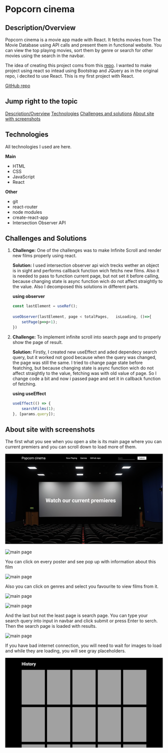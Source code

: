 # Popcorn cinema

## Description/Overview

Popcorn cinema is a movie app made with React.  It fetchs movies from The Movie Database using API calls and present them in functional website. You can view the top playing movies, sort them by genre or search for other movies using the search in the navbar.

The idea of creating this project coms from this [repo](https://github.com/dangconnie/movie-app). I wanted to make project using react so intead using Bootstrap and JQuery as in the original repo, i decited to use React. This is my first project with React.

[GitHub repo](https://github.com/DILLIR/movie-site/tree/main)

## Jump right to the topic

[Description/Overview](#descriptionoverview)
[Technologies](#technologies)
[Challenges and solutions](#challenges-and-solutions)
[About site with screenshots](#about-site-with-screenshots)

## Technologies

All technologies I used are here.

**Main**
+ HTML
+ CSS
+ JavaScript
+ React

**Other**
+ git
+ react-router
+ node modules
+ create-react-app
+ Intersection Observer API
  
## Challenges and Solutions

1. **Challenge:** One of the challenges was to make Infinite Scroll and render new films properly using react. 

    **Solution:** I used intersection observer api wich trecks wether an object is in sight and performs callback function wich fetchs new films. Also it is needed to pass to function current page, but not set it before calling, because changing state is async function wich do not affect straightly to the value. Also I decomposed this solutions in different parts.

    **using observer** 
    ```js
    const lastElement = useRef();

    useObserver(lastElement, page < totalPages,   isLoading, ()=>{
        setPage(p=>p+1);
    })
    ```
   
2. **Challenge:** To implement infinite scroll into search page and to properly show the page of result.

     **Solution:** Firstly, I created new useEffect and aded dependecy search query, but it worked not good because when the query was changed, the page was still the same. I tried to change page state before featching, but because changing state is async function wich do not affect straightly to the value, fetching was with old value of page. So I change code a bit and now i passed page and set it in callback function of fetching.

    **using useEffect** 
    ```js
    useEffect(() => {
        searchFilms(1);
    }, [params.query]);
    ```
## About site with screenshots

The first what you see when you open a site is its main page where you can current premiers and you can scroll down to load more of them.

![main page](readme_img/1.png)

![main page](readme_img/2.png)

You can click on every poster and see pop up with information about this film

![main page](readme_img/3.png)

Also you can click on genres and select you favourite to view films from it.


![main page](readme_img/4.png)

![main page](readme_img/8.png)

And the last but not the least page is search page. You can type your search query into input in navbar and click submit or press Enter to serch. Then the search page is loaded with results.

![main page](readme_img/7.png)

If you have bad internet connection, you will need to wait for images to load and while they are loading, you will see gray placeholders.

![main page](readme_img/6.png)


